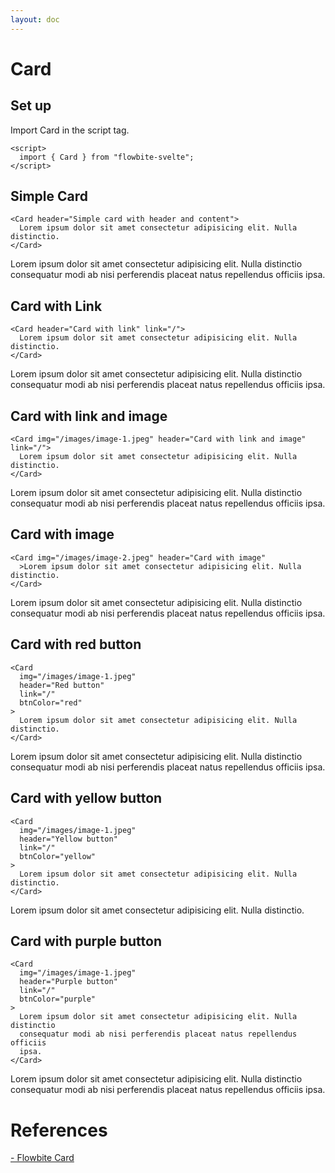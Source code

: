 ```yaml
---
layout: doc
---
```


<script>
  import { Card } from "flowbite-svelte";
</script>

<h1 class="text-3xl w-full dark:text-white py-4">Card</h1>

<h2 class="text-2xl w-full dark:text-white py-4">Set up</h2>

<p class="dark:text-white py-4">Import Card in the script tag.</p>

```svelte
<script>
  import { Card } from "flowbite-svelte";
</script>
```

<h2 class="text-xl w-full mt-8 dark:text-white py-4">Simple Card</h2>

```svelte
<Card header="Simple card with header and content">
  Lorem ipsum dolor sit amet consectetur adipisicing elit. Nulla distinctio.
</Card>
```

<div class="container flex flex-wrap justify-center rounded-xl my-4 mx-auto bg-gradient-to-r bg-white dark:bg-gray-900 border border-gray-200 dark:border-gray-700 p-2 sm:p-6">
  <Card header="Simple card with header and content">
    Lorem ipsum dolor sit amet consectetur adipisicing elit. Nulla distinctio
    consequatur modi ab nisi perferendis placeat natus repellendus officiis
    ipsa.
  </Card>
</div>

<h2 class="text-xl w-full mt-8 dark:text-white py-4">Card with Link</h2>

```svelte
<Card header="Card with link" link="/">
  Lorem ipsum dolor sit amet consectetur adipisicing elit. Nulla distinctio.
</Card>
```

<div class="container flex flex-wrap justify-center rounded-xl my-4 mx-auto bg-gradient-to-r bg-white dark:bg-gray-900 border border-gray-200 dark:border-gray-700 p-2 sm:p-6">
  <Card header="Card with link" link="/">
    Lorem ipsum dolor sit amet consectetur adipisicing elit. Nulla distinctio
    consequatur modi ab nisi perferendis placeat natus repellendus officiis
    ipsa.
  </Card>
</div>

<h2 class="text-xl w-full mt-8 dark:text-white py-4">Card with link and image</h2>

```svelte
<Card img="/images/image-1.jpeg" header="Card with link and image" link="/">
  Lorem ipsum dolor sit amet consectetur adipisicing elit. Nulla distinctio.
</Card>
```

<div class="container flex flex-wrap justify-center rounded-xl my-4 mx-auto bg-gradient-to-r bg-white dark:bg-gray-900 border border-gray-200 dark:border-gray-700 p-2 sm:p-6">
  <Card img="/images/image-1.jpeg" header="Card with link and image" link="/">
    Lorem ipsum dolor sit amet consectetur adipisicing elit. Nulla distinctio
    consequatur modi ab nisi perferendis placeat natus repellendus officiis
    ipsa.
  </Card>
</div>

<h2 class="text-xl w-full mt-8 dark:text-white py-4">Card with image</h2>

```svelte
<Card img="/images/image-2.jpeg" header="Card with image"
  >Lorem ipsum dolor sit amet consectetur adipisicing elit. Nulla distinctio.
</Card>
```

<div class="container flex flex-wrap justify-center rounded-xl my-4 mx-auto bg-gradient-to-r bg-white dark:bg-gray-900 border border-gray-200 dark:border-gray-700 p-2 sm:p-6">
  <Card img="/images/image-2.jpeg" header="Card with image"
    >Lorem ipsum dolor sit amet consectetur adipisicing elit. Nulla distinctio
    consequatur modi ab nisi perferendis placeat natus repellendus officiis
    ipsa.
  </Card>
</div>

<h2 class="text-xl w-full mt-8 dark:text-white py-4">Card with red button</h2>

```svelte
<Card
  img="/images/image-1.jpeg"
  header="Red button"
  link="/"
  btnColor="red"
>
  Lorem ipsum dolor sit amet consectetur adipisicing elit. Nulla distinctio.
</Card>
```

<div class="container flex flex-wrap justify-center rounded-xl my-4 mx-auto bg-gradient-to-r bg-white dark:bg-gray-900 border border-gray-200 dark:border-gray-700 p-2 sm:p-6">
  <Card
    img="/images/image-1.jpeg"
    header="Red button"
    link="/"
    btnColor="red"
  >
    Lorem ipsum dolor sit amet consectetur adipisicing elit. Nulla distinctio
    consequatur modi ab nisi perferendis placeat natus repellendus officiis
    ipsa.
  </Card>
</div>

<h2 class="text-xl w-full mt-8 dark:text-white py-4">Card with yellow button</h2>

```svelte
<Card
  img="/images/image-1.jpeg"
  header="Yellow button"
  link="/"
  btnColor="yellow"
>
  Lorem ipsum dolor sit amet consectetur adipisicing elit. Nulla distinctio.
</Card>
```

<div class="container flex flex-wrap justify-center rounded-xl my-4 mx-auto bg-gradient-to-r bg-white dark:bg-gray-900 border border-gray-200 dark:border-gray-700 p-2 sm:p-6">
  <Card
    img="/images/image-1.jpeg"
    header="Yellow button"
    link="/"
    btnColor="yellow"
  >
    Lorem ipsum dolor sit amet consectetur adipisicing elit. Nulla distinctio.
  </Card>
</div>

<h2 class="text-xl w-full mt-8 dark:text-white py-4">Card with purple button</h2>

```svelte
<Card
  img="/images/image-1.jpeg"
  header="Purple button"
  link="/"
  btnColor="purple"
>
  Lorem ipsum dolor sit amet consectetur adipisicing elit. Nulla distinctio
  consequatur modi ab nisi perferendis placeat natus repellendus officiis
  ipsa.
</Card>
```

<div class="container flex flex-wrap justify-center rounded-xl my-4 mx-auto bg-gradient-to-r bg-white dark:bg-gray-900 border border-gray-200 dark:border-gray-700 p-2 sm:p-6">
  <Card
    img="/images/image-1.jpeg"
    header="Purple button"
    link="/"
    btnColor="purple"
  >
    Lorem ipsum dolor sit amet consectetur adipisicing elit. Nulla distinctio
    consequatur modi ab nisi perferendis placeat natus repellendus officiis
    ipsa.
  </Card>
</div>

<h1 class="text-3xl w-full dark:text-white pb-8">References</h1>

<p class="dark:text-white text-base"><a href="https://flowbite.com/docs/components/card/" target="_blank" class="text-blue-600 hover:underline dark:text-blue-500">- Flowbite Card</a></p>